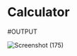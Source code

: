 # Calculator

#OUTPUT

![Screenshot (175)](https://user-images.githubusercontent.com/111656983/197358034-7cb43a6f-fd55-4ad8-b323-d8fd41c2dc44.png)














